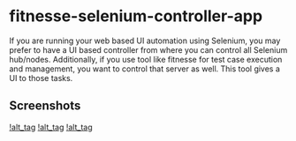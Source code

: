# fitnesse-selenium-controller-app

If you are running your web based UI automation using Selenium, you may prefer to have a UI based controller from where you can control all Selenium hub/nodes. Additionally, if you use tool like fitnesse for test case execution and management, you want to control that server as well. This tool gives a UI to those tasks.

## Screenshots

[!alt_tag](https://github.com/suratdas/fitnesse-selenium-controller-app/blob/master/selenium_tab.png)
[!alt_tag](https://github.com/suratdas/fitnesse-selenium-controller-app/blob/master/fitnesse_tab.png)
[!alt_tag](https://github.com/suratdas/fitnesse-selenium-controller-app/blob/master/find_method.png)
